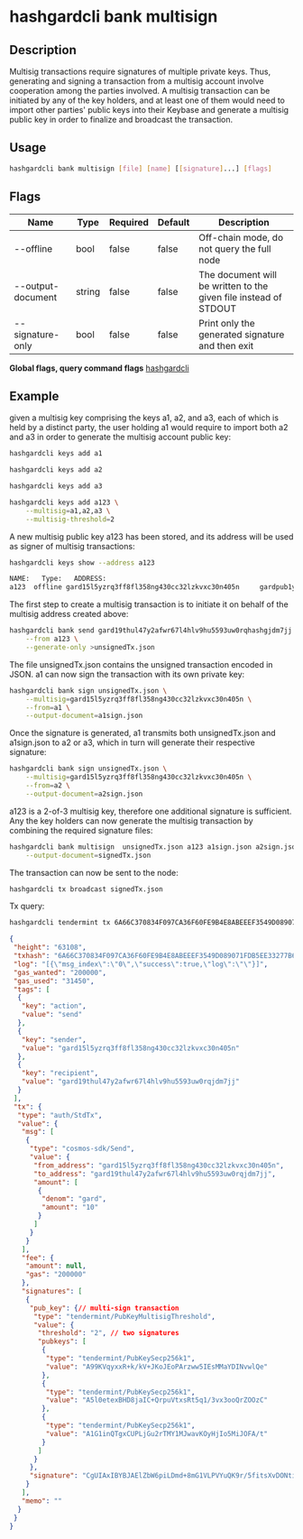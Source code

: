 # hashgardcli bank multisign

## Description

Multisig transactions require signatures of multiple private keys. Thus, generating and signing a transaction from a multisig account involve cooperation among the parties involved. A multisig transaction can be initiated by any of the key holders, and at least one of them would need to import other parties' public keys into their Keybase and generate a multisig public key in order to finalize and broadcast the transaction.

## Usage

```bash
hashgardcli bank multisign [file] [name] [[signature]...] [flags]
```



## Flags

| Name   | Type   | Required | Default | Description        |
| ----------------- | ------ | -------- | ------- | --------------- |
| --offline         | bool   | false    | false   | Off-chain mode, do not query the full node    |
| --output-document | string | false    | false   | The document will be written to the given file instead of STDOUT |
| --signature-only  | bool   | false    | false   | Print only the generated signature and then exit             |

**Global flags, query command flags** [hashgardcli](../README.md)



## Example

given a multisig key comprising the keys a1, a2, and a3, each of which is held by a distinct party, the user holding a1 would require to import both a2 and a3 in order to generate the multisig account public key:

```bash
hashgardcli keys add a1

hashgardcli keys add a2

hashgardcli keys add a3

hashgardcli keys add a123 \
    --multisig=a1,a2,a3 \
    --multisig-threshold=2
```

A new multisig public key a123 has been stored, and its address will be used as signer of multisig transactions:

```bash
hashgardcli keys show --address a123
```

```bash
NAME:   Type:   ADDRESS:                                                PUBKEY:
a123  offline gard15l5yzrq3ff8fl358ng430cc32lzkvxc30n405n     gardpub1ytql0csgqgfzd666axrjzq7lfft2evw9r7j0u3t7yj4qjy5rczhncv8ysykrp35cpjpklsj5rcfzd666axrjzquew3ad0vgywr7gmgszly9wnw2mwxc3k7dttlmm780g5y9djw8vcgfzd666axrjzq63kk98gyurzz2rewxxhd4dxvvdfsnsdtegajrcez3exg3yu9q0a5kpkkj3
```

The first step to create a multisig transaction is to initiate it on behalf of the multisig address created above:

```bash
hashgardcli bank send gard19thul47y2afwr67l4hlv9hu5593uw0rqhashgjdm7jj 10gard \
    --from a123 \
    --generate-only >unsignedTx.json
```

The file unsignedTx.json contains the unsigned transaction encoded in JSON. a1 can now sign the transaction with its own private key:

```bash
hashgardcli bank sign unsignedTx.json \
    --multisig=gard15l5yzrq3ff8fl358ng430cc32lzkvxc30n405n \
    --from=a1 \
    --output-document=a1sign.json
```

Once the signature is generated, a1 transmits both unsignedTx.json and a1sign.json to a2 or a3, which in turn will generate their respective signature:

```bash
hashgardcli bank sign unsignedTx.json \
    --multisig=gard15l5yzrq3ff8fl358ng430cc32lzkvxc30n405n \
    --from=a2 \
    --output-document=a2sign.json
```

a123 is a 2-of-3 multisig key, therefore one additional signature is sufficient. Any the key holders can now generate the multisig transaction by combining the required signature files:

```bash
hashgardcli bank multisign  unsignedTx.json a123 a1sign.json a2sign.json \
    --output-document=signedTx.json
```

The transaction can now be sent to the node:

```bash
hashgardcli tx broadcast signedTx.json
```

Tx query:

```bash
hashgardcli tendermint tx 6A66C370834F097CA36F60FE9B4E8ABEEEF3549D089071FDB5EE33277B615035
```

```json
{
 "height": "63108",
 "txhash": "6A66C370834F097CA36F60FE9B4E8ABEEEF3549D089071FDB5EE33277B615035",
 "log": "[{\"msg_index\":\"0\",\"success\":true,\"log\":\"\"}]",
 "gas_wanted": "200000",
 "gas_used": "31450",
 "tags": [
  {
   "key": "action",
   "value": "send"
  },
  {
   "key": "sender",
   "value": "gard15l5yzrq3ff8fl358ng430cc32lzkvxc30n405n"
  },
  {
   "key": "recipient",
   "value": "gard19thul47y2afwr67l4hlv9hu5593uw0rqjdm7jj"
  }
 ],
 "tx": {
  "type": "auth/StdTx",
  "value": {
   "msg": [
    {
     "type": "cosmos-sdk/Send",
     "value": {
      "from_address": "gard15l5yzrq3ff8fl358ng430cc32lzkvxc30n405n",
      "to_address": "gard19thul47y2afwr67l4hlv9hu5593uw0rqjdm7jj",
      "amount": [
       {
        "denom": "gard",
        "amount": "10"
       }
      ]
     }
    }
   ],
   "fee": {
    "amount": null,
    "gas": "200000"
   },
   "signatures": [
    {
     "pub_key": {// multi-sign transaction
      "type": "tendermint/PubKeyMultisigThreshold",
      "value": {
       "threshold": "2", // two signatures
       "pubkeys": [
        {
         "type": "tendermint/PubKeySecp256k1",
         "value": "A99KVqyxxR+k/kV+JKoJEoPArzww5IEsMMaYDINvwlQe"
        },
        {
         "type": "tendermint/PubKeySecp256k1",
         "value": "A5l0etexBHD8jaIC+QrpuVtxsRt5q1/3vx3ooQrZOOzC"
        },
        {
         "type": "tendermint/PubKeySecp256k1",
         "value": "A1G1inQTgxCUPLjGu2rTMY1MJwavKOyHjIo5MiJOFA/t"
        }
       ]
      }
     },
     "signature": "CgUIAxIBYBJAElZbW6piLDmd+8mG1VLPVYuQK9r/5fitsXvDONtiarVPFSzqf8DkbsyPBOCQOmfuMkhFt+S1TqyFyUZuaE242hJA2j2QTmtW8eEtqOPAkyed0j/97q9phg34KV95gvfp0wd7V0umKoyj/FX/WTvD7iYNWS2ssbwjpztItggOcCTeCw=="
    }
   ],
   "memo": ""
  }
 }
}

```
